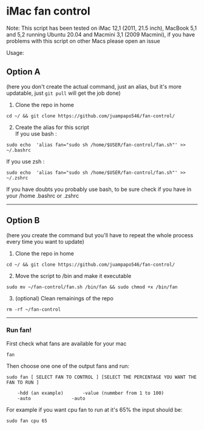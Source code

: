 # iMac fan control
Note: This script has been tested on iMac 12,1 (2011, 21.5 inch), MacBook 5,1 and 5,2 running Ubuntu 20.04 and Macmini 3,1 (2009 Macmini), if you have problems with this script on other Macs please open an issue

Usage:
## Option A 
(here you don't create the actual command, just an alias, but it's more updatable, just `git pull` will get the job done)


1. Clone the repo in home 
```
cd ~/ && git clone https://github.com/juampapo546/fan-control/
```

2. Create the alias for this script <br> 
If you use bash :
 ```
 sudo echo  'alias fan="sudo sh /home/$USER/fan-control/fan.sh"' >> ~/.bashrc
 ```
If you use zsh :
 ```
 sudo echo  'alias fan="sudo sh /home/$USER/fan-control/fan.sh"' >> ~/.zshrc
 ```
If you have doubts you probably use bash, to be sure check if you have in your /home .bashrc or .zshrc 
___

## Option B
(here you create the command but you'll have to repeat the whole process every time you want to update)

1. Clone the repo in home <br>
```
cd ~/ && git clone https://github.com/juampapo546/fan-control/
```

2. Move the script to /bin and make it executable <br>
``` 
sudo mv ~/fan-control/fan.sh /bin/fan && sudo chmod +x /bin/fan 
```

3. (optional) Clean remainings of the repo <br>
```
rm -rf ~/fan-control 
```

____

### Run fan!

First check what fans are available for your mac

```
fan
```
Then choose one one of the output fans and run:

``` 
sudo fan [ SELECT FAN TO CONTROL ] [SELECT THE PERCENTAGE YOU WANT THE FAN TO RUN ] 

	-hdd (an example)		-value (nummber from 1 to 100)  
	-auto				-auto 	 
```
For example if you want cpu fan to run at it's 65% the input should be: <br>

```
sudo fan cpu 65
```
